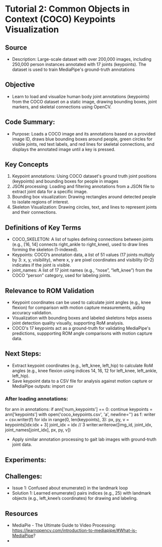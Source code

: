 # Tutorial 2: Common Objects in Context (COCO) Keypoints Visualization

## Source
- Description: Large-scale dataset with over 200,000 images, including 250,000 person instances annotated with 17 joints (keypoints). The dataset is used to train MediaPipe's ground-truth annotations

## Objective
- Learn to load and visualize human body joint annotations (keypoints) from the COCO dataset on a static image, drawing bounding boxes, joint markers, and skeletal connections using OpenCV.

## Code Summary:
- Purpose: Loads a COCO image and its annotations based on a provided image ID, draws blue bounding boxes around people, green circles for visible joints, red text labels, and red lines for skeletal connections, and displays the annotated image until a key is pressed.

## Key Concepts
1. Keypoint annotations: Using COCO dataset's ground truth joint positions (keypoints) and bounding boxes for people in images
2. JSON processing: Loading and filtering annotations from a JSON file to extract joint data for a specific image.
3. Bounding box visualization: Drawing rectangles around detected people to isolate regions of interest.
4. Skeleton Visualization: Drawing circles, text, and lines to represent joints and their connections.

## Definitions of Key Terms
- COCO_SKELETON: A list of tuples defining connections between joints (e.g., [16, 14] connects right_ankle to right_knee), used to draw lines forming the skeleton (1-indexed).
- Keypoints: COCO’s annotation data, a list of 51 values (17 joints multiply by 3: x, y, visibility), where x, y are pixel coordinates and visibility (0–2) indicates if the joint is visible.
- joint_names: A list of 17 joint names (e.g., “nose”, “left_knee”) from the COCO “person” category, used for labeling joints.

## Relevance to ROM Validation
- Keypoint coordinates can be used to calculate joint angles (e.g., knee flexion) for comparison with motion capture measurements, aiding accuracy validation.
- Visualization with bounding boxes and labeled skeletons helps assess joint detection quality visually, supporting RoM analysis.
- COCO's 17 keypoints act as a ground-truth for validating MediaPipe's predictions, suppporting ROM angle comparisons with motion capture data.

## Next Steps:
- Extract keypoint coordinates (e.g., left_knee, left_hip) to calculate RoM angles (e.g., knee flexion using indices 14, 16, 12 for left_knee, left_ankle, left_hip).
- Save keypoint data to a CSV file for analysis against motion capture or MediaPipe outputs:
import csv
### After loading annotations:
for ann in annotations:
    if ann['num_keypoints'] == 0:
        continue
    keypoints = ann['keypoints']
    with open('coco_keypoints.csv', 'a', newline='') as f:
        writer = csv.writer(f)
        for idx in range(0, len(keypoints), 3):
            px, py, v = keypoints[idx:idx + 3]
            joint_idx = idx // 3
            writer.writerow([img_id, joint_idx, joint_names[joint_idx], px, py, v])

- Apply similar annotation processing to gait lab images with ground-truth joint data.

## Experiments:

## Challenges:
- Issue 1: Confused about enumerate() in the landmark loop
- Solution 1: Learned enumerate() pairs indices (e.g., 25) with landmark objects (e.g., left_knee’s coordinates) for drawing and labeling.

## Resources
- MediaPie - The Ultimate Guide to Video Processing: https://learnopencv.com/introduction-to-mediapipe/#What-is-MediaPipe?
- 